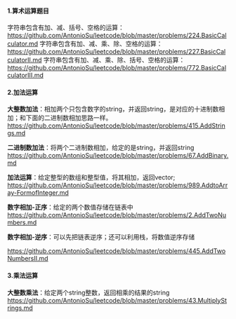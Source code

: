 #### **1.算术运算题目**

字符串包含有加、减、括号、空格的运算： https://github.com/AntonioSu/leetcode/blob/master/problems/224.BasicCalculator.md
字符串包含有加、减、乘、除、空格的运算：https://github.com/AntonioSu/leetcode/blob/master/problems/227.BasicCalculatorII.md 
字符串包含有加、减、乘、除、括号、空格的运算： https://github.com/AntonioSu/leetcode/blob/master/problems/772.BasicCalculatorIII.md



#### **2.加法运算**

**大整数加法**：相加两个只包含数字的string，并返回string，是对应的十进制数相加；和下面的二进制数相加思路一样。
https://github.com/AntonioSu/leetcode/blob/master/problems/415.AddStrings.md

**二进制数加法**：将两个二进制数相加，给定的是string，并返回string
https://github.com/AntonioSu/leetcode/blob/master/problems/67.AddBinary.md

**加法运算**：给定整型的数组和整型值，将其相加，返回vector;
https://github.com/AntonioSu/leetcode/blob/master/problems/989.AddtoArray-FormofInteger.md

**数字相加-正序**：给定的两个数值存储在链表中
https://github.com/AntonioSu/leetcode/blob/master/problems/2.AddTwoNumbers.md

**数字相加-逆序**：可以先把链表逆序；还可以利用栈，将数值逆序存储

https://github.com/AntonioSu/leetcode/blob/master/problems/445.AddTwoNumbersII.md



#### 3.乘法运算

**大整数乘法**：给定两个string整数，返回相乘的结果的string
https://github.com/AntonioSu/leetcode/blob/master/problems/43.MultiplyStrings.md

